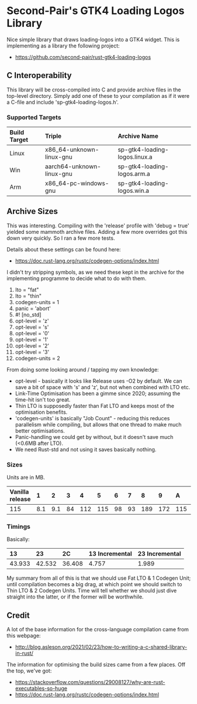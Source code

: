 #  Second-Pair's GTK4 Loading Logos Library
Nice simple library that draws loading-logos into a GTK4 widget.  This is implementing as a library the following project:
 -  https://github.com/second-pair/rust-gtk4-loading-logos

##  C Interoperability
This library will be cross-compiled into C and provide archive files in the top-level directory.  Simply add one of these to your compilation as if it were a C-file and include 'sp-gtk4-loading-logos.h'.

###  Supported Targets

| Build Target | Triple                    | Archive Name                  |
| :----------- | :------------------------ | :---------------------------- |
| Linux        | x86_64-unknown-linux-gnu  | sp-gtk4-loading-logos.linux.a |
| Win          | aarch64-unknown-linux-gnu | sp-gtk4-loading-logos.arm.a   |
| Arm          | x86_64-pc-windows-gnu     | sp-gtk4-loading-logos.win.a   |


##  Archive Sizes
This was interesting.  Compiling with the 'release' profile with 'debug = true' yielded some mammoth archive files.  Adding a few more overrides got this down very quickly.  So I ran a few more tests.

Details about these settings can be found here:
 -  https://doc.rust-lang.org/rustc/codegen-options/index.html

I didn't try stripping symbols, as we need these kept in the archive for the implementing programme to decide what to do with them.

1.  lto = "fat"
2.  lto = "thin"
3.  codegen-units = 1
4.  panic = 'abort'
5.  #! [no_std]
6.  opt-level = 'z'
7.  opt-level = 's'
8.  opt-level = '0'
9.  opt-level = '1'
10.  opt-level = '2'
11.  opt-level = '3'
12.  codegen-units = 2

From doing some looking around / tapping my own knowledge:
 -  opt-level - basically it looks like Release uses -O2 by default.  We can save a bit of space with 's' and 'z', but not when combined with LTO etc.
 -  Link-Time Optimisation has been a gimme since 2020; assuming the time-hit isn't too great.
 -  Thin LTO is supposedly faster than Fat LTO and keeps most of the optimisation benefits.
 -  'codegen-units' is basically "Job Count" - reducing this reduces parallelism while compiling, but allows that one thread to make much better optimisations.
 -  Panic-handling we could get by without, but it doesn't save much (<0.6MB after LTO).
 -  We need Rust-std and not using it saves basically nothing.

###  Sizes

Units are in MB.

| Vanilla release | 1 | 2 | 3 | 4 | 5 | 6 | 7 | 8 | 9 | A | B | C | 1346 | 13 | 23 | 236 | 237 | 2C |
| :- | :- | :- | :- | :- | :- | :- | :- | :- | :- | :- | :- | :- | :- | :- | :- | :- | :- | :- |
| 115 | 8.1 | 9.1 | 84 | 112 | 115 | 98 | 93 | 189 | 172 | 115 | 115 | 96 | 7.5 | 7.7 | 7.9 | 7.7 | 7.7 | 8.2 |

###  Timings
Basically:

| 13 | 23 | 2C | 13 Incremental | 23 Incremental |
| :- | :- | :- | :- | :- |
| 43.933 | 42.532 | 36.408 | 4.757 | 1.989 |

My summary from all of this is that we should use Fat LTO & 1 Codegen Unit; until compilation becomes a big drag, at which point we should switch to Thin LTO & 2 Codegen Units.  Time will tell whether we should just dive straight into the latter, or if the former will be worthwhile.

##  Credit

A lot of the base information for the cross-language compilation came from this webpage:
 -  http://blog.asleson.org/2021/02/23/how-to-writing-a-c-shared-library-in-rust/

The information for optimising the build sizes came from a few places.  Off the top, we've got:
 -  https://stackoverflow.com/questions/29008127/why-are-rust-executables-so-huge
 -  https://doc.rust-lang.org/rustc/codegen-options/index.html
